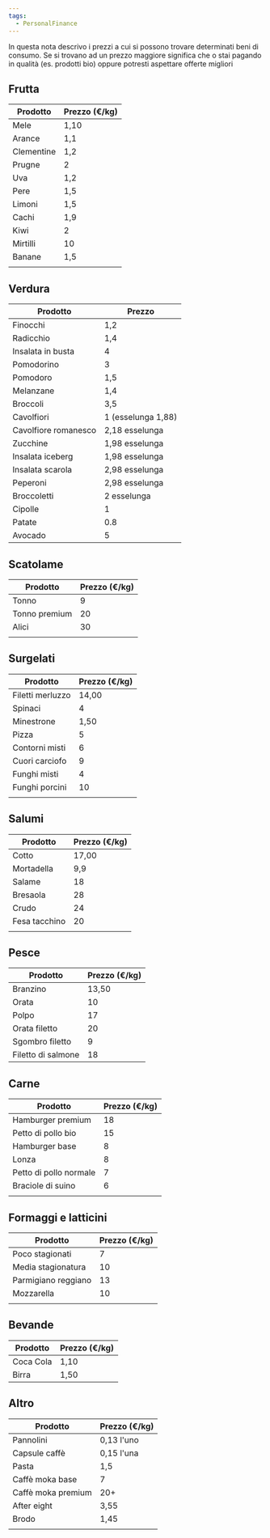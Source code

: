 ```yaml
---
tags:
  - PersonalFinance
---
```

In questa nota descrivo i prezzi a cui si possono trovare determinati beni di consumo.
Se si trovano ad un prezzo maggiore significa che o stai pagando in qualità (es. prodotti bio) oppure potresti aspettare offerte migliori

## Frutta
| Prodotto   | Prezzo (€/kg) |
| ---------- | ------------- |
| Mele       | 1,10          |
| Arance     | 1,1           |
| Clementine | 1,2           |
| Prugne     | 2             |
| Uva        | 1,2           |
| Pere       | 1,5           |
| Limoni     | 1,5           |
| Cachi      | 1,9           |
| Kiwi       | 2             |
| Mirtilli   | 10            |
| Banane     | 1,5           |
|            |               |

## Verdura

| Prodotto             | Prezzo             |
| -------------------- | ------------------ |
| Finocchi             | 1,2                |
| Radicchio            | 1,4                |
| Insalata in busta    | 4                  |
| Pomodorino           | 3                  |
| Pomodoro             | 1,5                |
| Melanzane            | 1,4                |
| Broccoli             | 3,5                |
| Cavolfiori           | 1 (esselunga 1,88) |
| Cavolfiore romanesco | 2,18 esselunga     |
| Zucchine             | 1,98 esselunga     |
| Insalata iceberg     | 1,98 esselunga     |
| Insalata scarola     | 2,98 esselunga     |
| Peperoni             | 2,98 esselunga     |
| Broccoletti          | 2 esselunga        |
| Cipolle              | 1                  |
| Patate               | 0.8                |
| Avocado              | 5                  | 


## Scatolame

| Prodotto      | Prezzo (€/kg) |
| ------------- | ------------- |
| Tonno         | 9             | 
| Tonno premium | 20            |
| Alici         | 30            |
|               |               |

## Surgelati

| Prodotto         | Prezzo (€/kg) |
| ---------------- | ------------- |
| Filetti merluzzo | 14,00         |
| Spinaci          | 4             |
| Minestrone       | 1,50          |
| Pizza            | 5           |
| Contorni misti   | 6             |
| Cuori carciofo   | 9             |
| Funghi misti     | 4             |
| Funghi porcini   | 10            |
|                  |               |

## Salumi

| Prodotto      | Prezzo (€/kg) |
| ------------- | ------------- |
| Cotto         | 17,00         |
| Mortadella    | 9,9           |
| Salame        | 18            |
| Bresaola      | 28            |
| Crudo         | 24            |
| Fesa tacchino | 20            |
|               |               |

## Pesce

| Prodotto           | Prezzo (€/kg) |
| ------------------ | ------------- |
| Branzino           | 13,50         |
| Orata              | 10            |
| Polpo              | 17            |
| Orata filetto      | 20            |
| Sgombro filetto    | 9             |
| Filetto di salmone | 18              |

## Carne

| Prodotto               | Prezzo (€/kg) |
| ---------------------- | ------------- |
| Hamburger premium      | 18            |
| Petto di pollo bio     | 15            |
| Hamburger base         | 8             |
| Lonza                  | 8             |
| Petto di pollo normale | 7             |
| Braciole di suino      | 6             |
|                        |               |

## Formaggi e latticini

| Prodotto            | Prezzo (€/kg) |
| ------------------- | ------------- |
| Poco stagionati     | 7             |
| Media stagionatura  | 10            |
| Parmigiano reggiano | 13            |
| Mozzarella          | 10            |
|                     |               |

## Bevande

| Prodotto  | Prezzo (€/kg) |
| --------- | ------------- |
| Coca Cola | 1,10          |
| Birra     | 1,50          | 

## Altro

| Prodotto           | Prezzo (€/kg) |
| ------------------ | ------------- |
| Pannolini          | 0,13 l'uno    |
| Capsule caffè      | 0,15 l'una    |
| Pasta              | 1,5           |
| Caffè moka base    | 7             |
| Caffè moka premium | 20+           |
| After eight        | 3,55          |
| Brodo              | 1,45          |
|                    |               |
